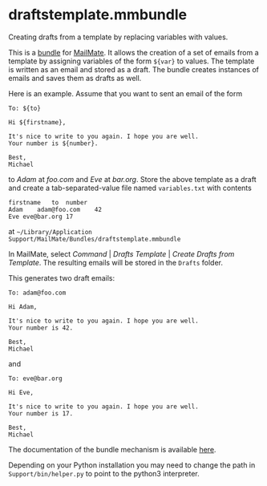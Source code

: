 # draftstemplate.mmbundle
Creating drafts from a template by replacing variables with values.

This is a
[bundle](https://manual.mailmate-app.com/preferences.html#bundles_preferences)
for [MailMate](http://mailmate-app.com). It allows the creation of a set of
emails from a template by assigning variables of the form `${var}` to values.
The template is written as an email and stored as a draft. The bundle creates
instances of emails and saves them as drafts as well.

Here is an example. Assume that you want to sent an email of the form

```
To: ${to}

Hi ${firstname},

It's nice to write to you again. I hope you are well.
Your number is ${number}.

Best,
Michael
```

to *Adam* at *foo.com* and *Eve* at *bar.org*. Store the above template as a
draft and create a tab-separated-value file named `variables.txt` with contents
 
```
firstname	to	number
Adam	adam@foo.com	42
Eve	eve@bar.org	17
```

at `~/Library/Application Support/MailMate/Bundles/draftstemplate.mmbundle`

In MailMate, select *Command* | *Drafts Template* | *Create Drafts from
Template*. The resulting emails will be stored in the `Drafts` folder.

This generates two draft emails:

```
To: adam@foo.com

Hi Adam,

It's nice to write to you again. I hope you are well.
Your number is 42.

Best,
Michael
```

and

```
To: eve@bar.org

Hi Eve,

It's nice to write to you again. I hope you are well.
Your number is 17.

Best,
Michael
```

The documentation of the bundle mechanism is available
[here](https://github.com/mailmate/mailmate_manual/wiki/Bundles).

Depending on your Python installation you may need to change the path in
`Support/bin/helper.py` to point to the python3 interpreter.
